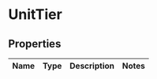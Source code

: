 

# UnitTier


## Properties

| Name | Type | Description | Notes |
|------------ | ------------- | ------------- | -------------|



